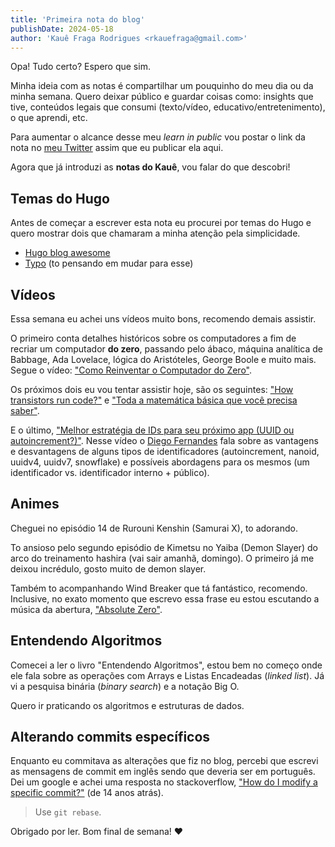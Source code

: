```yaml
---
title: 'Primeira nota do blog'
publishDate: 2024-05-18
author: 'Kauê Fraga Rodrigues <rkauefraga@gmail.com>'
---
```


Opa! Tudo certo? Espero que sim.

Minha ideia com as notas é compartilhar um pouquinho do meu dia ou da minha semana. Quero deixar público e guardar coisas como: insights que tive, conteúdos legais que consumi (texto/vídeo, educativo/entretenimento), o que aprendi, etc.

Para aumentar o alcance desse meu _learn in public_ vou postar o link da nota no [meu Twitter](https://twitter.com/rkauefraga) assim que eu publicar ela aqui.

Agora que já introduzi as **notas do Kauê**, vou falar do que descobri!

## Temas do Hugo

Antes de começar a escrever esta nota eu procurei por temas do Hugo e quero mostrar dois que chamaram a minha atenção pela simplicidade.

- [Hugo blog awesome](https://themes.gohugo.io/themes/hugo-blog-awesome/)
- [Typo](https://themes.gohugo.io/themes/typo/) (to pensando em mudar para esse)

## Vídeos

Essa semana eu achei uns vídeos muito bons, recomendo demais assistir.

O primeiro conta detalhes históricos sobre os computadores a fim de recriar um computador **do zero**, passando pelo ábaco, máquina analítica de Babbage, Ada Lovelace, lógica do Aristóteles, George Boole e muito mais. Segue o vídeo: ["Como Reinventar o Computador do Zero"](https://youtu.be/BbnDmeNojFA).

Os próximos dois eu vou tentar assistir hoje, são os seguintes: ["How transistors run code?"](https://youtu.be/HjneAhCy2N4) e ["Toda a matemática básica que você precisa saber"](https://youtu.be/bW-LL2eIvnY).

E o último, ["Melhor estratégia de IDs para seu próximo app (UUID ou autoincrement?)"](https://youtu.be/gD_jNycKo-c). Nesse vídeo o [Diego Fernandes](https://twitter.com/dieegosf) fala sobre as vantagens e desvantagens de alguns tipos de identificadores (autoincrement, nanoid, uuidv4, uuidv7, snowflake) e possíveis abordagens para os mesmos (um identificador vs. identificador interno + público).

## Animes

Cheguei no episódio 14 de Rurouni Kenshin (Samurai X), to adorando.

To ansioso pelo segundo episódio de Kimetsu no Yaiba (Demon Slayer) do arco do treinamento hashira (vai sair amanhã, domingo). O primeiro já me deixou incrédulo, gosto muito de demon slayer.

Também to acompanhando Wind Breaker que tá fantástico, recomendo. Inclusive, no exato momento que escrevo essa frase eu estou escutando a música da abertura, ["Absolute Zero"](https://youtu.be/LFoyXEFaz2Q).

## Entendendo Algoritmos

Comecei a ler o livro "Entendendo Algoritmos", estou bem no começo onde ele fala sobre as operações com Arrays e Listas Encadeadas (_linked list_). Já vi a pesquisa binária (_binary search_) e a notação Big O.

Quero ir praticando os algoritmos e estruturas de dados.

## Alterando commits específicos

Enquanto eu commitava as alterações que fiz no blog, percebi que escrevi as mensagens de commit em inglês sendo que deveria ser em português. Dei um google e achei uma resposta no stackoverflow, ["How do I modify a specific commit?"](https://stackoverflow.com/questions/1186535/how-do-i-modify-a-specific-commit) (de 14 anos atrás).

> Use `git rebase`.

Obrigado por ler. Bom final de semana! ❤

